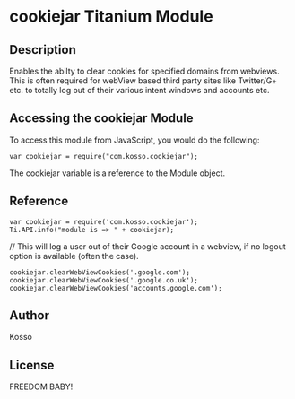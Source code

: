 # cookiejar Titanium Module

## Description

Enables the abilty to clear cookies for specified domains from webviews. 
This is often required for webView based third party sites like Twitter/G+ etc. to totally  log out of their various intent windows and accounts etc. 

## Accessing the cookiejar Module

To access this module from JavaScript, you would do the following:

	var cookiejar = require("com.kosso.cookiejar");

The cookiejar variable is a reference to the Module object.	

## Reference

	var cookiejar = require('com.kosso.cookiejar');
	Ti.API.info("module is => " + cookiejar);


// This will log a user out of their Google account in a webview, if no logout option is available (often the case).

	cookiejar.clearWebViewCookies('.google.com');
	cookiejar.clearWebViewCookies('.google.co.uk');
	cookiejar.clearWebViewCookies('accounts.google.com');		

## Author

Kosso

## License

FREEDOM BABY!